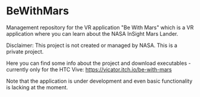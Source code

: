 # BeWithMars
Management repository for the VR application "Be With Mars" which is a VR application where you can learn about the NASA InSight Mars Lander. 

Disclaimer:
This project is not created or managed by NASA. This is a private project.

Here you can find some info about the project and download executables - currently only for the HTC Vive:
https://vicator.itch.io/be-with-mars

Note that the application is under development and even basic functionality is lacking at the moment.
